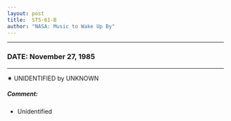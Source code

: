 ```yaml
---
layout: post
title:  STS-61-B
author: "NASA: Music to Wake Up By"
---
```


----
### DATE: November 27, 1985
----
✷ UNIDENTIFIED by UNKNOWN

##### Comment:
* Unidentified
